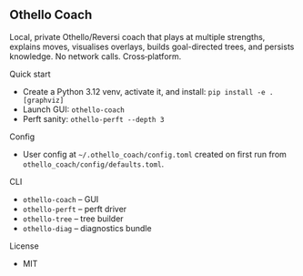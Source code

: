 ## Othello Coach

Local, private Othello/Reversi coach that plays at multiple strengths, explains moves, visualises overlays, builds goal-directed trees, and persists knowledge. No network calls. Cross‑platform.

Quick start
- Create a Python 3.12 venv, activate it, and install: `pip install -e .[graphviz]`
- Launch GUI: `othello-coach`
- Perft sanity: `othello-perft --depth 3`

Config
- User config at `~/.othello_coach/config.toml` created on first run from `othello_coach/config/defaults.toml`.

CLI
- `othello-coach` – GUI
- `othello-perft` – perft driver
- `othello-tree` – tree builder
- `othello-diag` – diagnostics bundle

License
- MIT
